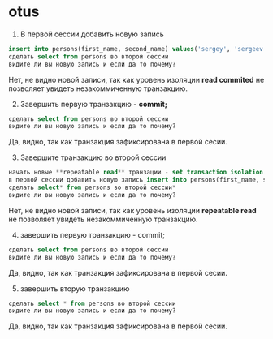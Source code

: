 # otus
1. В первой сессии добавить новую запись 
```sql
insert into persons(first_name, second_name) values('sergey', 'sergeev');
сделать select from persons во второй сессии
видите ли вы новую запись и если да то почему?
```
Нет, не видно новой записи, так как уровень изоляции **read commited**
не позволяет увидеть незакоммиченную транзакцию.

2. Завершить первую транзакцию - **commit;**
```sql
сделать select from persons во второй сессии
видите ли вы новую запись и если да то почему?
```

Да, видно, так как транзакция зафиксирована в первой сесии.

3. Завершите транзакцию во второй сессии
```sql
начать новые **repeatable read** транзации - set transaction isolation level repeatable read;
в первой сессии добавить новую запись insert into persons(first_name, second_name) values('sveta', 'svetova');
сделать select* from persons во второй сессии*
видите ли вы новую запись и если да то почему?
```
Нет, не видно новой записи, так как уровень изоляции **repeatable read**
не позволяет увидеть незакоммиченную транзакцию.

4. завершить первую транзакцию - commit;
```sql
сделать select from persons во второй сессии
видите ли вы новую запись и если да то почему?
```
Да, видно, так как транзакция зафиксирована в первой сесии.

5. завершить вторую транзакцию
```sql
сделать select * from persons во второй сессии
видите ли вы новую запись и если да то почему?
```
Да, видно, так как транзакция зафиксирована в первой сесии.